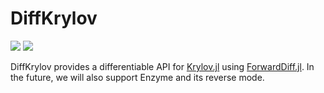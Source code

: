 # DiffKrylov
[![][build-latest-img]][build-url] [![][codecov-latest-img]][codecov-latest-url]

DiffKrylov provides a differentiable API for [Krylov.jl](https://github.com/JuliaSmoothOptimizers/Krylov.jl) using [ForwardDiff.jl](https://github.com/JuliaDiff/ForwardDiff.jl). In the future, we will also support Enzyme and its reverse mode.

[codecov-latest-img]: https://codecov.io/gh/JuliaSmoothOptimizers/DiffKrylov.jl/branch/main/graphs/badge.svg?branch=main
[codecov-latest-url]: https://codecov.io/github/JuliaSmoothOptimizers/DiffKrylov.jl?branch=main

[build-url]: https://github.com/JuliaSmoothOptimizers/DiffKrylov.jl/actions?query=workflow
[build-latest-img]: https://github.com/JuliaSmoothOptimizers/DiffKrylov.jl/workflows/Run%20tests/badge.svg?branch=main

